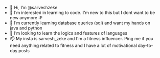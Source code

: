 - 👋 Hi, I’m @sarveshzeke
- 👀 I’m interested in learning to code. I'm new to this but I dont want to be new anymore :P
- 🌱 I’m currently learning database queries (sql) and want my hands on java and python 
- 💞️ I’m looking to learn the logics and features of languages
- 📫 My insta is sarvesh_zeke and I'm a fitness influencer. Ping me if you need anything related to fitness and I have a lot of motivational day-to-day posts

<!---
sarveshzeke/sarveshzeke is a ✨ special ✨ repository because its `README.md` (this file) appears on your GitHub profile.
You can click the Preview link to take a look at your changes.
--->
